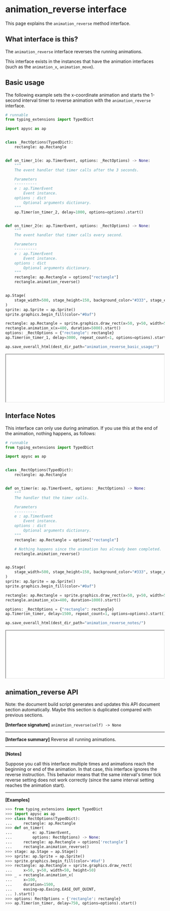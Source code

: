 # animation_reverse interface

This page explains the `animation_reverse` method interface.

## What interface is this?

The `animation_reverse` interface reverses the running animations.

This interface exists in the instances that have the animation interfaces (such as the `animation_x`\, `animation_move`).

## Basic usage

The following example sets the x-coordinate animation and starts the 1-second interval timer to reverse animation with the `animation_reverse` interface.

```py
# runnable
from typing_extensions import TypedDict

import apysc as ap


class _RectOptions(TypedDict):
    rectangle: ap.Rectangle


def on_timer_1(e: ap.TimerEvent, options: _RectOptions) -> None:
    """
    The event handler that timer calls after the 3 seconds.

    Parameters
    ----------
    e : ap.TimerEvent
        Event instance.
    options : dict
        Optional arguments dictionary.
    """
    ap.Timer(on_timer_2, delay=1000, options=options).start()


def on_timer_2(e: ap.TimerEvent, options: _RectOptions) -> None:
    """
    The event handler that timer calls every second.

    Parameters
    ----------
    e : ap.TimerEvent
        Event instance.
    options : dict
        Optional arguments dictionary.
    """
    rectangle: ap.Rectangle = options["rectangle"]
    rectangle.animation_reverse()


ap.Stage(
    stage_width=500, stage_height=150, background_color="#333", stage_elem_id="stage"
)
sprite: ap.Sprite = ap.Sprite()
sprite.graphics.begin_fill(color="#0af")

rectangle: ap.Rectangle = sprite.graphics.draw_rect(x=50, y=50, width=50, height=50)
rectangle.animation_x(x=400, duration=5000).start()
options: _RectOptions = {"rectangle": rectangle}
ap.Timer(on_timer_1, delay=3000, repeat_count=1, options=options).start()

ap.save_overall_html(dest_dir_path="animation_reverse_basic_usage/")
```

<iframe src="static/animation_reverse_basic_usage/index.html" width="500" height="150"></iframe>

## Interface Notes

This interface can only use during animation. If you use this at the end of the animation, nothing happens, as follows:

```py
# runnable
from typing_extensions import TypedDict

import apysc as ap


class _RectOptions(TypedDict):
    rectangle: ap.Rectangle


def on_timer(e: ap.TimerEvent, options: _RectOptions) -> None:
    """
    The handler that the timer calls.

    Parameters
    ----------
    e : ap.TimerEvent
        Event instance.
    options : dict
        Optional arguments dictionary.
    """
    rectangle: ap.Rectangle = options["rectangle"]

    # Nothing happens since the animation has already been completed.
    rectangle.animation_reverse()


ap.Stage(
    stage_width=500, stage_height=150, background_color="#333", stage_elem_id="stage"
)
sprite: ap.Sprite = ap.Sprite()
sprite.graphics.begin_fill(color="#0af")

rectangle: ap.Rectangle = sprite.graphics.draw_rect(x=50, y=50, width=50, height=50)
rectangle.animation_x(x=400, duration=1000).start()

options: _RectOptions = {"rectangle": rectangle}
ap.Timer(on_timer, delay=1500, repeat_count=1, options=options).start()

ap.save_overall_html(dest_dir_path="animation_reverse_notes/")
```

<iframe src="static/animation_reverse_notes/index.html" width="500" height="150"></iframe>


## animation_reverse API

<!-- Docstring: apysc._animation.animation_reverse_interface.AnimationReverseInterface.animation_reverse -->

<span class="inconspicuous-txt">Note: the document build script generates and updates this API document section automatically. Maybe this section is duplicated compared with previous sections.</span>

**[Interface signature]** `animation_reverse(self) -> None`<hr>

**[Interface summary]** Reverse all running animations.<hr>

**[Notes]**

Suppose you call this interface multiple times and animations reach the beginning or end of the animation. In that case, this interface ignores the reverse instruction. This behavior means that the same interval's timer tick reverse setting does not work correctly (since the same interval setting reaches the animation start).<hr>

**[Examples]**

```py
>>> from typing_extensions import TypedDict
>>> import apysc as ap
>>> class RectOptions(TypedDict):
...     rectangle: ap.Rectangle
>>> def on_timer(
...         e: ap.TimerEvent,
...         options: RectOptions) -> None:
...     rectangle: ap.Rectangle = options['rectangle']
...     rectangle.animation_reverse()
>>> stage: ap.Stage = ap.Stage()
>>> sprite: ap.Sprite = ap.Sprite()
>>> sprite.graphics.begin_fill(color='#0af')
>>> rectangle: ap.Rectangle = sprite.graphics.draw_rect(
...     x=50, y=50, width=50, height=50)
>>> _ = rectangle.animation_x(
...     x=100,
...     duration=1500,
...     easing=ap.Easing.EASE_OUT_QUINT,
... ).start()
>>> options: RectOptions = {'rectangle': rectangle}
>>> ap.Timer(on_timer, delay=750, options=options).start()
```